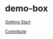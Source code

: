 # demo-box

[Getting Start](https://github.com/ibarapascal/demo-box/blob/master/src/pages/getting-start/README.md)

[Contribute](https://github.com/ibarapascal/demo-box/blob/master/CONTRIBUTING.md)
